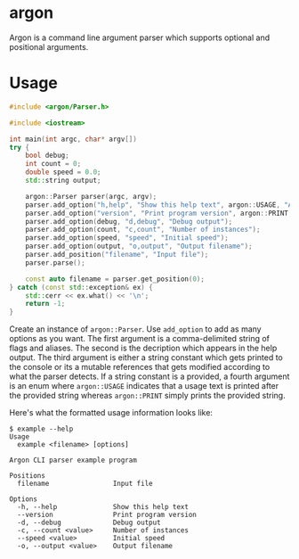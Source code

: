 # argon

Argon is a command line argument parser which supports optional and positional arguments.

# Usage

```cpp
#include <argon/Parser.h>

#include <iostream>

int main(int argc, char* argv[])
try {
    bool debug;
    int count = 0;
    double speed = 0.0;
    std::string output;

    argon::Parser parser(argc, argv);
    parser.add_option("h,help", "Show this help text", argon::USAGE, "Argon CLI parser example program");
    parser.add_option("version", "Print program version", argon::PRINT, "v0.0.0");
    parser.add_option(debug, "d,debug", "Debug output");
    parser.add_option(count, "c,count", "Number of instances");
    parser.add_option(speed, "speed", "Initial speed");
    parser.add_option(output, "o,output", "Output filename");
    parser.add_position("filename", "Input file");
    parser.parse();

    const auto filename = parser.get_position(0);
} catch (const std::exception& ex) {
    std::cerr << ex.what() << '\n';
    return -1;
}

```

Create an instance of `argon::Parser`. Use `add_option` to add as many options as you want.
The first argument is a comma-delimited string of flags and aliases.
The second is the decription which appears in the help output.
The third argument is either a string constant which gets printed to the console or its a mutable references that gets modified according to what the parser detects.
If a string constant is a provided, a fourth argument is an enum  where `argon::USAGE` indicates that a usage text is printed after the provided string whereas `argon::PRINT` simply prints the provided string.

Here's what the formatted usage information looks like:

```
$ example --help
Usage
  example <filename> [options]

Argon CLI parser example program

Positions
  filename                Input file

Options
  -h, --help              Show this help text
  --version               Print program version
  -d, --debug             Debug output
  -c, --count <value>     Number of instances
  --speed <value>         Initial speed
  -o, --output <value>    Output filename
```

